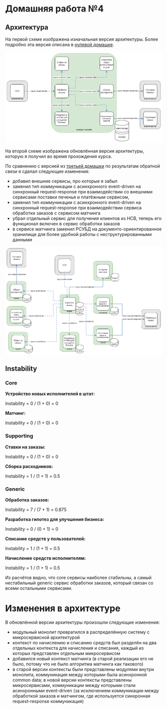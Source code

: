# Домашняя работа №4

## Архитектура

На первой схеме изображена изначальная версия архитектуры.
Более подробно эта версия описана в [нулевой домашке](../hw0/README.md).

![old_architecture](architecture/old_architecture.drawio.png)

На второй схеме изображена обновлённая версия архитектуры, которую я получил во время прохождения курса.

По сравнению с версией из [третьей домашки](../hw3/README.md) по результатам обратной связи я сделал следующие изменения:
* добавил внешние сервисы, про которые я забыл
* заменил тип коммуникации с асинхронного event-driven на синхронный request-response при взаимодействии со внешними сервисами поставки печенья и платёжным сервисом, 
* заменил тип коммуникации с асинхронного event-driven на синхронный request-response при взаимодействии сервиса обработки заказов с сервисом матчинга
* убрал отдельный сервис для получения клиентов из HCB, теперь его функционал включен в сервис обработки заказов
* в сервисе матчинга заменил РСУБД на документо-ориентированное хранилище для более удобной работы с неструктурированными данными

![new_architecture](architecture/new_architecture.drawio.png)

## Instability

### Core

**Устройство новых исполнителей в штат:**

Instability = 0 / (1 + 0) = 0

**Матчинг:**

Instability = 0 / (1 + 0) = 0

### Supporting

**Ставки на заказы:**

Instability = 0 / (1 + 0) = 0

**Сборка расходников:**

Instability = 1 / (1 + 1) = 0.5

### Generic

**Обработка заказов:**

Instability = 7 / (7 + 1) = 0.875

**Разработка гипотез для улучшения бизнеса:**

Instability = 0 / (0 + 1) = 0

**Списание средств у пользователей:**

Instability = 1 / (1 + 1) = 0.5

**Начисление средств исполнителям:**

Instability = 1 / (1 + 1) = 0.5

Из расчётов видно, что core сервисы наиболее стабильны, а самый нестабильный generic сервис обработки заказов, который связан со всеми остальными сервисами.

# Изменения в архитектуре

В обновлённой версии архитектуры произошли следующие изменения:

* модульный монолит превратился в распределённую систему с микросервисной архитектурой
* контекст по начислению и списанию средств был разделён на два отдельных контекста для начисления и списания, каждый из которых представлен отдельным микросервисом
* добавился новый контекст матчинга (в старой реализации его не было, потому что не было алгоритма матчинга как такового)
* в старой версии контексты были представлены модулями внутри монолита, коммуникация между которыми была асинхронной common data; в новой версии контексты представлены микросервисами, коммуникации между которыми стали асинхронными event-driven (за исключением коммуникации между обработкой заказов и матчингом, где используется синхронная request-response коммуникация)

